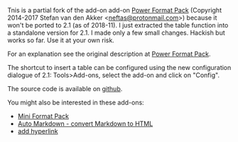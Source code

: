 Tnis is a partial fork of the add-on add-on [Power Format Pack](https://ankiweb.net/shared/info/162313389) (Copyright 2014-2017 Stefan van den Akker &lt;neftas@protonmail.com&gt;) because it won't be ported to 2.1 (as of 2018-11). I just extracted the table function into a standalone version for 2.1. I made only a few small changes. Hackish but works so far. Use it at your own risk.

For an explanation see the original description at [Power Format Pack](https://ankiweb.net/shared/info/162313389).

The shortcut to insert a table can be configured using the new configuration dialogue of 2.1: Tools&gt;Add-ons, select the add-on and click on "Config".

The source code is available on [github](https://github.com/ijgnd/anki21__PFP_table).

You might also be interested in these add-ons: 

- [Mini Format Pack](https://ankiweb.net/shared/info/295889520)
- [Auto Markdown - convert Markdown to HTML](https://ankiweb.net/shared/info/1030875226)
- [add hyperlink](https://ankiweb.net/shared/info/318752047)
